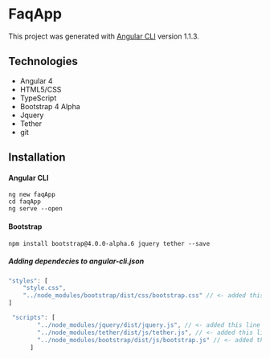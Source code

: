 # FaqApp

This project was generated with [Angular CLI](https://github.com/angular/angular-cli) version 1.1.3.

## Technologies

- Angular 4
- HTML5/CSS
- TypeScript
- Bootstrap 4 Alpha
- Jquery
- Tether
- git

## Installation
#### Angular CLI
```
ng new faqApp
cd faqApp
ng serve --open
```
#### Bootstrap
```
npm install bootstrap@4.0.0-alpha.6 jquery tether --save
```
##### Adding dependecies to angular-cli.json
```javascript
"styles": [
    "style.css",
    "../node_modules/bootstrap/dist/css/bootstrap.css" // <- added this line
]
```

```javascript
 "scripts": [
        "../node_modules/jquery/dist/jquery.js", // <- added this line
        "../node_modules/tether/dist/js/tether.js", // <- added this line
        "../node_modules/bootstrap/dist/js/bootstrap.js" // <- added this line
      ]
```

